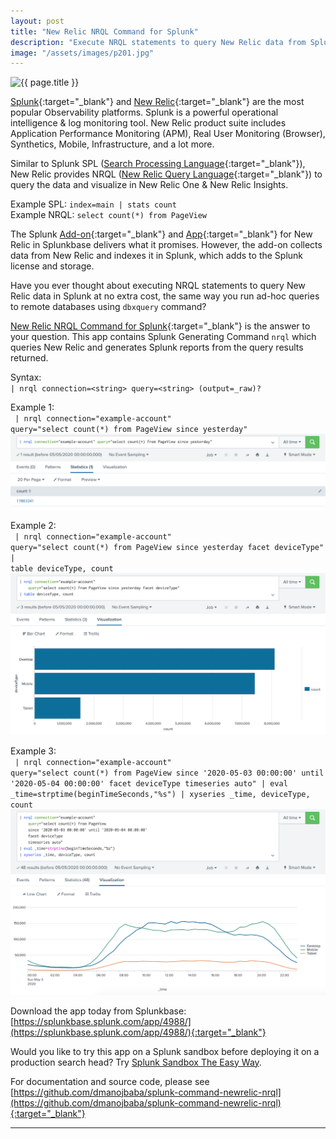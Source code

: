 ```yaml
---
layout: post
title: "New Relic NRQL Command for Splunk"
description: "Execute NRQL statements to query New Relic data from Splunk at no extra cost."
image: "/assets/images/p201.jpg"
---
```

<img class="w-100" src="{{ page.image }}" alt="{{ page.title }}">

[Splunk](https://www.splunk.com){:target="_blank"} and [New Relic](https://newrelic.com/){:target="_blank"} are the most popular Observability platforms. Splunk is a powerful operational intelligence & log monitoring tool. New Relic product suite includes Application Performance Monitoring (APM), Real User Monitoring (Browser), Synthetics, Mobile, Infrastructure, and a lot more.

Similar to Splunk SPL ([Search Processing Language](https://docs.splunk.com/Documentation/Splunk/latest/SearchReference/WhatsInThisManual){:target="_blank"}), New Relic provides NRQL ([New Relic Query Language](https://docs.newrelic.com/docs/query-data/nrql-new-relic-query-language/getting-started/introduction-nrql){:target="_blank"}) to query the data and visualize in New Relic One & New Relic Insights. 

Example SPL: `index=main | stats count` <br/>Example NRQL: `select count(*) from PageView`

The Splunk [Add-on](https://splunkbase.splunk.com/app/3465/){:target="_blank"} and [App](https://splunkbase.splunk.com/app/3466/){:target="_blank"} for New Relic in Splunkbase delivers what it promises. However, the add-on collects data from New Relic and indexes it in Splunk, which adds to the Splunk license and storage. 

Have you ever thought about executing NRQL statements to query New Relic data in Splunk at no extra cost, the same way you run ad-hoc queries to remote databases using `dbxquery` command?

[New Relic NRQL Command for Splunk](https://splunkbase.splunk.com/app/4988/){:target="_blank"} is the answer to your question. This app contains Splunk Generating Command `nrql` which queries New Relic and generates Splunk reports from the query results returned.

Syntax:<br/>
`| nrql connection=<string> query=<string> (output=_raw)?`

Example 1:<br/>
<code>
| nrql connection="example-account" query="select count(*) from PageView since yesterday"
</code>
<br/>
<img class="w-100" src="/assets/images/p202.png" alt="nrql">

Example 2:<br/>
<code>
| nrql connection="example-account" query="select count(*) from PageView since yesterday facet deviceType" 
| table deviceType, count
</code>
<br/>
<img class="w-100" src="/assets/images/p203.png" alt="nrql">

Example 3:<br/>
<code>
| nrql connection="example-account" query="select count(*) from PageView 
since '2020-05-03 00:00:00' until '2020-05-04 00:00:00' 
facet deviceType timeseries auto" 
| eval _time=strptime(beginTimeSeconds,"%s")
| xyseries _time, deviceType, count
</code>
<br/>
<img class="w-100" src="/assets/images/p204.png" alt="nrql">

Download the app today from Splunkbase: [https://splunkbase.splunk.com/app/4988/](https://splunkbase.splunk.com/app/4988/){:target="_blank"}

Would you like to try this app on a Splunk sandbox before deploying it on a production search head? Try [Splunk Sandbox The Easy Way](/docker-splunk-minion.html).

For documentation and source code, please see [https://github.com/dmanojbaba/splunk-command-newrelic-nrql](https://github.com/dmanojbaba/splunk-command-newrelic-nrql){:target="_blank"}

---